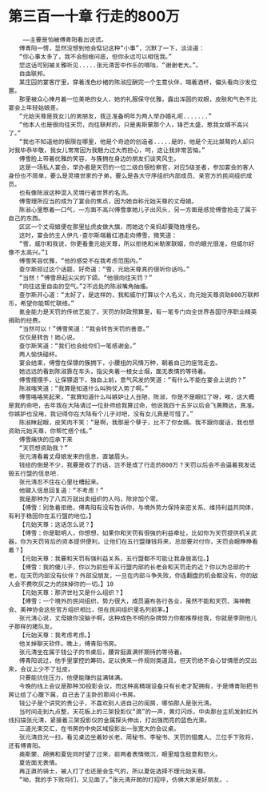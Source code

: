# 第三百一十章 行走的800万
        ——主要是怕被傅青阳看出说谎。
       傅青阳一愣，显然没想到他会惦记这种“小事”，沉默了一下，淡淡道：
       “你心事太多了，我不会刨根问底，但你永远可以相信我。”
       您这话可别被关雅听见.....张元清苦中作乐的嘀咕，“谢谢老大。”。
       自由联邦。
       某庄园的宴客厅里，穿着浅色纱裙的陈淑应酬完一个生意伙伴，端着酒杯，偏头看向沙发位置。
       那里被众心捧月着一位美艳的女人，她的礼服保守优雅，露出浑圆的双眼，皮肤和气色不比宴会上年轻姑娘差。
       “元始天尊是我女儿的男朋友，我正准备明年为两人举办婚礼呢.......”
       “他本人也是很向往天罚，向往联邦的，只是奥斯蒙那个人，锋芒太盛，惹我女婿不高兴了。”
       “我也不知道他的极限在哪里，他是个奇迹的创造者.....是的，他是个无比桀骜的人却只对我毕恭毕敬，我女儿常常因为我魅力过大而担心，呵，这让我非常苦恼。”
       傅雪脸上带着优雅的笑容，与簇拥在身边的朋友们谈笑风生。
       这是一场私人宴会，举办者是天罚的一位二级白银检察官，对应5级圣者，参加宴会的客人身份也不简单，要么是灵境世家的子弟，要么是各大守序组织内部成员、亲官方的民间组织成员。
       也有像陈淑这种混入灵境行者世界的名流。
       傅雪理所应当的成为了宴会的焦点，因为她自称元始天尊的丈母娘。
       陈淑心里憋着一口气，一方面不高兴傅雪拿她儿子出风头，另一方面是感觉傅雪抢走了属于自己的东西。
       区区一个丈母娘便在那里扯虎皮做大旗，而她这个亲妈却要隐姓埋名。
       这时，宴会的主人伊凡·查尔斯端着红酒走向傅雪，微笑道：
       “雪，威尔和我说，你更看重元始天尊，所以拒绝和米勒家联姻，你的眼光很准，但威尔好像不太高兴。”1
       傅雪笑容优雅，“他的感受不在我考虑范围内。”
       查尔斯掠过这个话题，好奇道：“雪，元始天尊真的很听你话吗。”
       “当然！”傅雪昂起尖尖的下颌。“他很向往天罚？”
       “向往这里自由的空气。”2不远处的陈淑嘴角抽搐。
       查尔斯开心道：“太好了，是这样的，我和威尔打算以个人名义，向元始天尊资助800万联邦币，希望你能帮忙联络。”
       氪金能力是天罚的传统艺能了，天罚的财政预算里，有一笔专门向全世界各国守序职业精英捐助的经费。
       “当然可以！”傅雪笑道：“我会转告天罚的善意。”
       仅仅是转告！她心说。
       查尔斯笑道：“我们也会给你们一笔感谢金。”
       两人愉快碰杯。
       宴会结束，傅雪在保镖的簇拥下，小腰扭的风情万种，朝着自己的座驾走去。
       她远远的看到陈淑靠在车头，指尖夹着一根女士烟，面无表情的等待着。
       傅雪摆摆手，让保镖退下，独自上前，意气风发的笑道：“有什么不能在宴会上说的？”
       陈淑嗤笑道：“我算是知道什么叫狗仗人势了啊。”
       傅雪咯咯笑起来，“我算知道什么叫嫉妒让人丑陋，陈淑，你是不是眼红了呀，唉，这大概是我的命吧，去年我在大陆请过一位卦师给我算过命，他说我四十五岁以后会飞黄腾达，真准。你嫉妒也没用，我记得你在大陆有个儿子对吧，没有女儿真是可惜了。”
       陈淑眯起眼，皮笑肉不笑：“是啊，我那是个孽子，比不了你女婿。我不跟你废话，我也想资助元始天尊，你帮忙搭个线。”
       傅雪痛快的应承下来
       “天罚想资助我？”
       张元清看着丈母娘发来的信息，直皱眉头。
       钱给的倒是不少，我要是收了的话，岂不是成了行走的800万？天罚以后会不会逼着我发诋毁五行盟的信息吧.
       张元清忍不住在心里吐槽起来。
       他键入信息回复道：“不考虑！”
       我是那种为了八百万就出卖组织的人吗，除非加个零。
       【傅雪：别急着拒绝，傅青阳有没有告诉你，与境外势力保持亲密关系、维持利益共同体，有利于稳固你在五行盟的地位。】
       【元始天尊：这话怎么说？】
       【傅雪：你是聪明人，你想想，如果你和天罚有很强的利益牵扯，比如你为天罚提供机关武器，你为天罚背后的资本提供便利，让他们在五行盟赚钱将来，总部要对付你，天罚会眼睁睁看着？】
       【元始天尊：我要和天罚有强利益关系，五行盟都不可能让我身居高位。】
       【傅雪：我的傻儿子，你以为前些年五行盟内部的长老会和天罚走的近？你以为总部的十老，在天罚内部没有伙伴？外部没朋友，一旦在内部斗争失败，你连翻盘的机会都没有，你的敌人会不费吹灰之力的抹掉你的一切。】10
       【元始天尊：那济世社又是什么组织？】
       【傅雪：一个境外的民间组织，势力很大，成员遍布各行各业，虽然不能和天罚、海神教会、美神协会这些官方组织相比，但在民间组织里名列前茅。】
       张元清心说，丈母娘你没脑子啊，这种成色不明的杂牌势力你都推荐给我，你就是李刚他儿子那样的猪队友。
       【元始天尊：我考虑考虑。】
       他关掉聊天软件。晚上，傅青阳书房。
       张元清坐在属于钱公子的书桌后，腰背挺直满怀期待的等待着。
       傅青阳说过，他手里掌控的筹码，足以换来一件规则类道具，但天罚绝不会心甘情愿的交出来，会议上少不了扯皮。
       只要能抗住压力，他便能赚的盆满钵满。
       今晚的线上会议是那种3D投影会议，而这种高精端设备只有长老才配拥有，于是傅青阳把书房让给了心腹下属，自己去了主卧的那间小书房。
       钱公子是个讲究的贵公子，不喜欢别人进自己的闺房，哪怕那人是张元清。
       当时间走到九点整，天花板上的三架投影仪“滴”的一声，黄灯闪烁，中央那台主机发射红外线扫描张元清，紧接着三架投影仪的金属探头伸出，打出强而亮的蓝色光束。
       三道光束交汇，在书房的中央区域投影出一张宽大的会议桌。
       张元清目光一扫，看见桌边坐着妙长老、周秘书、李秘书、天罚的猎魔人、三位手下败将，还有傅青阳。
       奥斯蒙、胡佛和夏佐同时望了过来，前两者表情微沉，眼里暗含敌意和怒火。
       夏佐面无表情。
       再正直的骑士，被人打了也还是会生气的，所以夏佐选择不理元始天尊。
       “呦，我的手下败将们，又见面了。”张元清开朗的打招呼，仿佛大家是好朋友。.